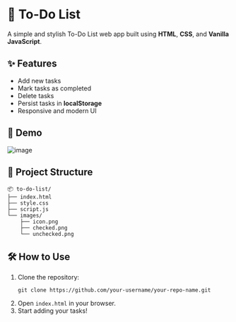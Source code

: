
# 📝 To-Do List

A simple and stylish To-Do List web app built using **HTML**, **CSS**, and **Vanilla JavaScript**.

## ✨ Features

- Add new tasks
- Mark tasks as completed
- Delete tasks
- Persist tasks in **localStorage**
- Responsive and modern UI

## 🚀 Demo

![image](https://github.com/user-attachments/assets/8c057de0-5065-4c1e-bf21-1ca9b5dfe13e)


## 📁 Project Structure

```
📦 to-do-list/
├── index.html
├── style.css
├── script.js
└── images/
    ├── icon.png
    ├── checked.png
    └── unchecked.png
```

## 🛠️ How to Use

1. Clone the repository:
   ```
   git clone https://github.com/your-username/your-repo-name.git
   ```
2. Open `index.html` in your browser.
3. Start adding your tasks!

